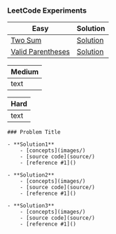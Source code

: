 ### LeetCode Experiments 

Easy | Solution | 
------------ | ------------ |
[Two Sum](https://leetcode.com/problems/two-sum/) | [Solution](easy/TwoSum)  | 
[Valid Parentheses](https://leetcode.com/problems/valid-parentheses/) | [Solution](easy/Valid_Parentheses) | 


Medium | 
------------ | 
text | 

Hard | 
------------ | 
text | 

```
### Problem Title

- **Solution1**
    - [concepts](images/)
    - [source code](source/)
    - [reference #1]() 

- **Solution2**
    - [concepts](images/)
    - [source code](source/)
    - [reference #1]() 

- **Solution3**
    - [concepts](images/)
    - [source code](source/)
    - [reference #1]()    
```